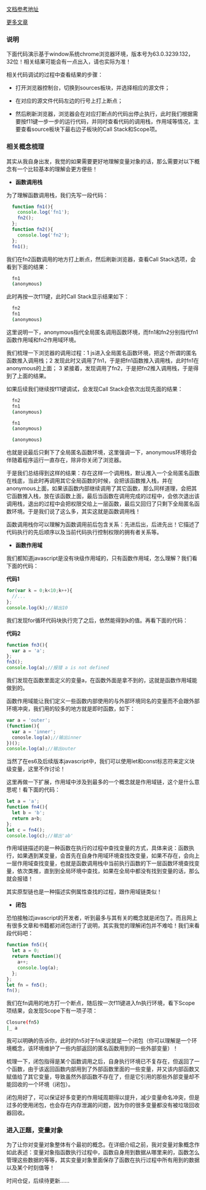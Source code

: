 [文档参考地址](http://dmitrysoshnikov.com/ecmascript/chapter-2-variable-object/)

[更多文章](https://github.com/woai30231/webDevDetails)

### 说明

下面代码演示基于window系统chrome浏览器环境，版本号为63.0.3239.132，32位！相关结果可能会有一点出入，请也实际为准！

相关代码调试的过程中查看结果的步骤：

* 打开浏览器控制台，切换到sources板块，并选择相应的源文件；

* 在对应的源文件代码左边的行号上打上断点；

* 然后刷新浏览器，浏览器会在对应打断点的代码出停止执行，此时我们根据需要按f11键一步一步的运行代码，并同时查看代码的调用栈，作用域等情况，主要查看source板块下最右边子板块的Call Stack和Scope项。

### 相关概念梳理

其实从我自身出发，我觉的如果需要更好地理解变量对象的话，那么需要对以下概念有一个比较基本的理解会更方便些！

* **函数调用栈**

为了理解函数调用栈，我们先写一段代码：

```javascript
  function fn1(){
    console.log('fn1');
    fn2();
  };
  function fn2(){
    console.log('fn2');
  };
  fn1();
```
我们在fn2函数调用的地方打上断点，然后刷新浏览器，查看Call Stack选项，会看到下面的结果：

```bash
  fn1
  (anonymous)
```
此时再按一次f11键，此时Call Stack显示结果如下：

```bash
  fn2
  fn1
  (anonymous)
```
这里说明一下，anonymous指代全局匿名调用函数环境，而fn1和fn2分别指代fn1函数作用域和fn2作用域环境。

我们梳理一下浏览器的调用过程：1 js进入全局匿名函数环境，把这个所谓的匿名函数推入调用栈；2 发现此时又调用了fn1，于是把fn1函数推入调用栈，此时fn1在anonymous的上面； 3 紧接着，发现调用了fn2，于是把fn2推入调用栈，于是得到了上面的结果。

如果后续我们继续按f11键调试，会发现Call Stack会依次出现先面的结果：

```bash
  fn2
  fn1
  (anonymous)
```

```bash
  fn1
  (anonymous)
```

```bash
  (anonymous)
```
也就是说最后只剩下了全局匿名函数环境，这里强调一下，anonymous环境将会伴随着程序运行一直存在，除非你关闭了浏览器。

于是我们总结得到这样的结果：存在这样一个调用栈，默认推入一个全局匿名函数在栈底，当此时再调用其它全局函数的时候，会把该函数推入栈，并在anonymous上面，如果该函数内部继续调用了其它函数，那么同样道理，会把其它函数推入栈，放在该函数上面，最后当函数在调用完成的过程中，会依次退出该调用栈，退出的过程中会把权限交给上一层函数，最后又回归了只剩下全局匿名函数环境。于是我们说了这么多，其实这就是函数调用栈！

函数调用栈你可以理解为函数调用前后包含关系：先进后出，后进先出！它描述了代码执行的先后顺序以及当前代码执行控制权限的拥有者关系等。

* **函数作用域**

我们都知道javascript是没有块级作用域的，只有函数作用域，怎么理解？我们看下面的代码：

**代码1**
```javascript
for(var k = 0;k<10;k++){
  //...
};
console.log(k);//输出10
```
我们发现for循环代码块执行完了之后，依然能得到k的值。再看下面的代码：

**代码2**
```javascript
function fn3(){
  var a = 'a';
};
fn3();
console.log(a);//报错 a is not defined
```
我们发现在函数里面定义的变量a，在函数外面是拿不到的，这就是函数作用域能做到的。

函数作用域能让我们定义一些函数内部使用的与外部环境同名的变量而不会跟外部环境冲突，我们用的较多的地方就是即时函数，如下：

```javascript
var a = 'outer';
(function(){
  var a = 'inner';
  conosle.log(a);//输出inner
})();
console.log(a);//输出outer
```
当然了在es6及后续版本javascript中，我们可以使用let和const标志符来定义块级变量，这里不作讨论！

这里再做一下扩展，作用域中涉及到最多的一个概念就是作用域链，这个是什么意思呢！看下面的代码：

```javascript
let a = 'a';
function fn4(){
  let b = 'b';
  return a+b;
};
let c = fn4();
console.log(c);//输出'ab'
```
作用域链描述的是一种函数在执行的过程中查找变量的方式，具体来说：函数执行，如果遇到某变量，会首先在自身作用域环境查找改变量，如果不存在，会向上一层作用域查找变量，也就是函数调用栈中当前执行函数的下一层函数环境查找变量，依次类推，直到到全局环境中查找，如果在全局中都没有找到变量的话，那么就会报错！

其实原型链也是一种描述实例属性查找的过程，跟作用域链类似！

* **闭包**

恐怕接触过javascript的开发者，听到最多与其有关的概念就是闭包了。而且网上有很多文章和书籍都对闭包进行了说明，其实我觉的理解闭包并不难哈！我们来看段代码吧：

```javascript
function fn5(){
  let a = 0;
  return function(){
    a++;
    console.log(a);
  };
};
let fn = fn5();
fn();
```
我们在fn调用的地方打一个断点，随后按一次f11键进入fn执行环境，看下Scope项结果，会发现Scope下有一项子项：

```bash
Closure(fn5)
|_ a
```
我可以明确的告诉你，此时的fn5对于fn来说就是一个闭包（你可以理解是一个环境概念，该环境维护了一些内部返回的匿名函数用到的一些外部变量）！

梳理一下，闭包指得是某个函数调用之后，自身执行环境已不复存在，但返回了一个函数，由于该返回函数内部用到了外部函数里面的一些变量，并又该内部函数又赋值给了其它变量，导致虽然外部函数不存在了，但是它引用的那些外部变量却不能回收的一个环境（闭包）。

闭包用好了，可以保证好多变更的作用域周期得以提升，减少变量命名冲突，但是过多的使用闭包，也会存在内存泄漏的问题，因为你的很多变量都没有被垃圾回收器回收。

### 进入正题，变量对象

为了让你对变量对象整体有个最初的概念。在详细介绍之前，我对变量对象概念作如此表述：变量对象指函数执行过程中，函数自身用到数据从哪里来的，函数怎么管理这些数据的等等，其实变量对象里面保存了函数在执行过程中所有用到的数据以及某个时刻值等！

时间仓促，后续待更新……







